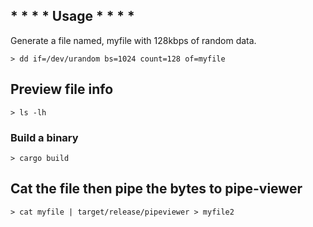 ## * * * * Usage * * * *
Generate a file named, myfile with 128kbps of random data.

```shell
> dd if=/dev/urandom bs=1024 count=128 of=myfile
```

## Preview file info
```shell
> ls -lh
```

### Build a binary
```shell
> cargo build
```

## Cat the file then pipe the bytes to pipe-viewer
```shell
> cat myfile | target/release/pipeviewer > myfile2
```

